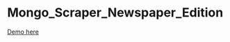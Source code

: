 # Mongo_Scraper_Newspaper_Edition

[Demo here](https://guamcracker-newspaper-scraper.herokuapp.com/)

